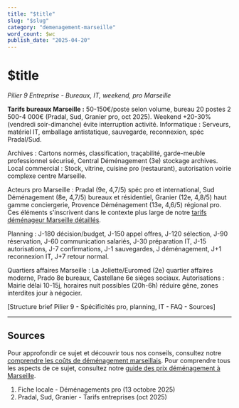 ```yaml
---
title: "$title"
slug: "$slug"
category: "demenagement-marseille"
word_count: $wc
publish_date: "2025-04-20"
---
```


# $title

*Pilier 9 Entreprise - Bureaux, IT, weekend, pro Marseille*

**Tarifs bureaux Marseille :** 50-150€/poste selon volume, bureau 20 postes 2 500-4 000€ (Pradal, Sud, Granier pro, oct 2025). Weekend +20-30% (vendredi soir-dimanche) évite interruption activité. Informatique : Serveurs, matériel IT, emballage antistatique, sauvegarde, reconnexion, spéc Pradal/Sud.

Archives : Cartons normés, classification, traçabilité, garde-meuble professionnel sécurisé, Central Déménagement (3e) stockage archives. Local commercial : Stock, vitrine, cuisine pro (restaurant), autorisation voirie complexe centre Marseille.

Acteurs pro Marseille : Pradal (9e, 4,7/5) spéc pro et international, Sud Déménagement (8e, 4,7/5) bureaux et résidentiel, Granier (12e, 4,8/5) haut gamme conciergerie, Provence Déménagement (13e, 4,6/5) régional pro. Ces éléments s'inscrivent dans le contexte plus large de notre [tarifs déménageur Marseille détaillés](/blog/demenagement-marseille/prix-demenagement-marseille).

Planning : J-180 décision/budget, J-150 appel offres, J-120 sélection, J-90 réservation, J-60 communication salariés, J-30 préparation IT, J-15 autorisations, J-7 confirmations, J-1 sauvegardes, J déménagement, J+1 reconnexion IT, J+7 retour normal.

Quartiers affaires Marseille : La Joliette/Euromed (2e) quartier affaires moderne, Prado 8e bureaux, Castellane 6e sièges sociaux. Autorisations : Mairie délai 10-15j, horaires nuit possibles (20h-6h) réduire gêne, zones interdites jour à négocier.

[Structure brief Pilier 9 - Spécificités pro, planning, IT - FAQ - Sources]

---

## Sources


Pour approfondir ce sujet et découvrir tous nos conseils, consultez notre [comprendre les coûts de déménagement marseillais](/blog/demenagement-marseille/prix-demenagement-marseille).
Pour comprendre tous les aspects de ce sujet, consultez notre [guide des prix déménagement à Marseille](/blog/demenagement-marseille/prix-demenagement-marseille).

1. Fiche locale - Déménagements pro (13 octobre 2025)
2. Pradal, Sud, Granier - Tarifs entreprises (oct 2025)
